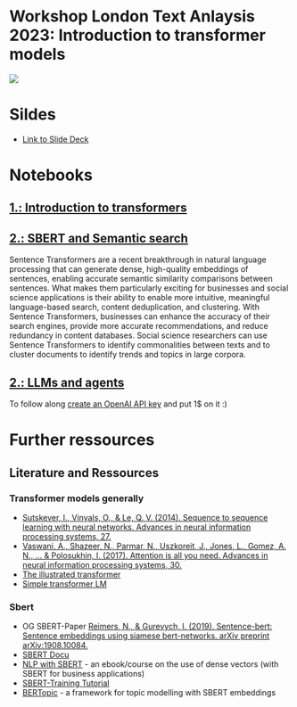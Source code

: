 # Workshop London Text Anlaysis 2023: Introduction to transformer models

![](https://jalammar.github.io/images/transformer-ber-ulmfit-elmo.png)

# Sildes

* [Link to Slide Deck](https://openai.com/product#made-for-developers](https://docs.google.com/presentation/d/1KUpX_vW1Y4xQL5NJ-GJeWTCtC9SghuCsMpSeNDOynJE/edit?usp=sharing)https://docs.google.com/presentation/d/1KUpX_vW1Y4xQL5NJ-GJeWTCtC9SghuCsMpSeNDOynJE/edit?usp=sharing)

# Notebooks

## [1.: Introduction to transformers]()

## [2.: SBERT and Semantic search](https://colab.research.google.com/github/daniel-hain/workshop_london_nlp_2023/blob/main/notebooks/workshop_sbert_similarity.ipynb)

Sentence Transformers are a recent breakthrough in natural language processing that can generate dense, high-quality embeddings of sentences, enabling accurate semantic similarity comparisons between sentences. What makes them particularly exciting for businesses and social science applications is their ability to enable more intuitive, meaningful language-based search, content deduplication, and clustering. With Sentence Transformers, businesses can enhance the accuracy of their search engines, provide more accurate recommendations, and reduce redundancy in content databases. Social science researchers can use Sentence Transformers to identify commonalities between texts and to cluster documents to identify trends and topics in large corpora.

## [2.: LLMs and agents](https://colab.research.google.com/github/daniel-hain/workshop_london_nlp_2023/blob/main/LMM_vectordb_agents.ipynb)

To follow along [create an OpenAI API key](https://openai.com/product#made-for-developers) and put 1$ on it :)

# Further ressources

## Literature and Ressources

### Transformer models generally
* [Sutskever, I., Vinyals, O., & Le, Q. V. (2014). Sequence to sequence learning with neural networks. Advances in neural information processing systems, 27.](https://proceedings.neurips.cc/paper/5346-sequence-to-sequence-learning-with-neural-)
* [Vaswani, A., Shazeer, N., Parmar, N., Uszkoreit, J., Jones, L., Gomez, A. N., ... & Polosukhin, I. (2017). Attention is all you need. Advances in neural information processing systems, 30.](https://proceedings.neurips.cc/paper/7181-attention-is-all)
* [The illustrated transformer](https://jalammar.github.io/illustrated-transformer/)
* [Simple transformer LM](https://colab.research.google.com/github/jalammar/jalammar.github.io/blob/master/notebooks/Simple_Transformer_Language_Model.ipynb#scrollTo=BstYQU6NkkDA)

### Sbert 
* OG SBERT-Paper [Reimers, N., & Gurevych, I. (2019). Sentence-bert: Sentence embeddings using siamese bert-networks. arXiv preprint arXiv:1908.10084.](https://arxiv.org/abs/1908.10084)
* [SBERT Docu](https://www.sbert.net)
* [NLP with SBERT](https://www.pinecone.io/learn/nlp/) - an ebook/course on the use of dense vectors (with SBERT for business applications)
* [SBERT-Training Tutorial](https://huggingface.co/blog/how-to-train-sentence-transformers)
* [BERTopic](https://maartengr.github.io/BERTopic/index.html) - a framework for topic modelling with SBERT embeddings



